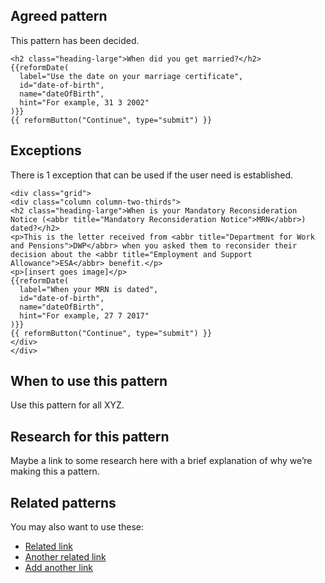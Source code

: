 ## Agreed pattern

This pattern has been decided.

```example
<h2 class="heading-large">When did you get married?</h2>
{{reformDate(
  label="Use the date on your marriage certificate", 
  id="date-of-birth", 
  name="dateOfBirth",
  hint="For example, 31 3 2002"
)}}
{{ reformButton("Continue", type="submit") }}
```

## Exceptions

There is 1 exception that can be used if the user need is established.

```example
<div class="grid">
<div class="column column-two-thirds">
<h2 class="heading-large">When is your Mandatory Reconsideration Notice (<abbr title="Mandatory Reconsideration Notice">MRN</abbr>) dated?</h2>
<p>This is the letter received from <abbr title="Department for Work and Pensions">DWP</abbr> when you asked them to reconsider their decision about the <abbr title="Employment and Support Allowance">ESA</abbr> benefit.</p>
<p>[insert goes image]</p>
{{reformDate(
  label="When your MRN is dated", 
  id="date-of-birth", 
  name="dateOfBirth",
  hint="For example, 27 7 2017"
)}}
{{ reformButton("Continue", type="submit") }}
</div>
</div>
```

## When to use this pattern

Use this pattern for all XYZ.

## Research for this pattern

Maybe a link to some research here with a brief explanation of why we’re making this a pattern.

## Related patterns

You may also want to use these:

* [Related link](#)
* [Another related link](#)
* [Add another link](#)